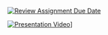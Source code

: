 [![Review Assignment Due Date](https://classroom.github.com/assets/deadline-readme-button-24ddc0f5d75046c5622901739e7c5dd533143b0c8e959d652212380cedb1ea36.svg)](https://classroom.github.com/a/xLFwbfXt)

[![Presentation Video](https://www.svgrepo.com/show/13671/youtube.svg)](https://youtu.be/nlA5NwtUax8)]

